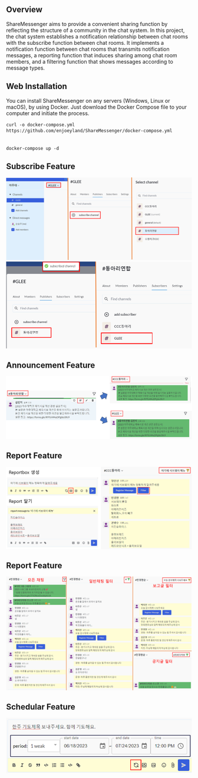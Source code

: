 ## Overview

ShareMessenger aims to provide a convenient sharing function by reflecting the structure of a community in the chat system. In this project, the chat system establishes a notification relationship between chat rooms with the subscribe function between chat rooms. It implements a notification function between chat rooms that transmits notification messages, a reporting function that induces sharing among chat room members, and a filtering function that shows messages according to message types.

## Web Installation

You can install ShareMessenger on any servers (Windows, Linux or macOS), by using Docker. Just download the Docker Compose file to your computer and initiate the process.

```
curl -o docker-compose.yml https://github.com/enjoeyland/ShareMessenger/docker-compose.yml


docker-compose up -d
```

## Subscribe Feature

<img src="./image/subscribe-1.png">
<img src="./image/subscribe-2.png">

## Announcement Feature

<img src="./image/announcementpng.png">

## Report Feature

<img src="./image/report%20feature.png">

## Report Feature

<img src="./image/filter%20feature.png">

## Schedular Feature

<img src="./image/schedular%20feature.png">
